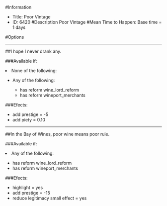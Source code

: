 #Information
 - Title: Poor Vintage
 - ID: 6420
#Description
Poor Vintage
#Mean Time to Happen:
Base time = 1 days

#Options

___
##I hope I never drank any.

###Available if:
<li>None of the following:</li><ul><li>Any of the following:</li><ul><li>has reform wine_lord_reform</li><li>has reform  wineport_merchants</li></ul></ul>

###Efects:<ul><li>add prestige = -5</li><li>add piety = 0.10</li></ul>

___
##In the Bay of Wines, poor wine means poor rule.

###Available if:
<li>Any of the following:</li><ul><li>has reform wine_lord_reform</li><li>has reform  wineport_merchants</li></ul>

###Efects:<ul><li>highlight = yes</li><li>add prestige = -15</li><li>reduce legitimacy small effect = yes</li></ul>

